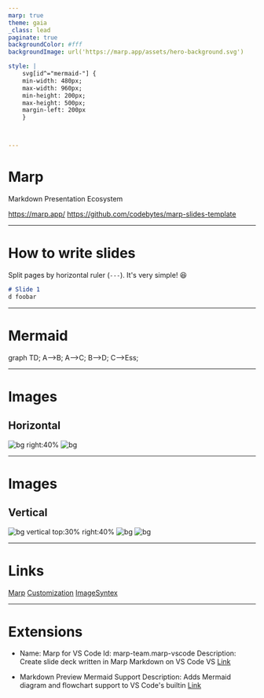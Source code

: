 ```yaml
---
marp: true
theme: gaia
_class: lead
paginate: true
backgroundColor: #fff
backgroundImage: url('https://marp.app/assets/hero-background.svg')

style: |
    svg[id^="mermaid-"] { 
    min-width: 480px; 
    max-width: 960px; 
    min-height: 200px; 
    max-height: 500px; 
    margin-left: 200px
    }



---
```


<!-- Add this anywhere in your Markdown file -->
<script type="module">
  import mermaid from 'https://cdn.jsdelivr.net/npm/mermaid@10/dist/mermaid.esm.min.mjs';
  mermaid.initialize({ startOnLoad: true });
</script>

# **Marp**

Markdown Presentation Ecosystem

https://marp.app/
https://github.com/codebytes/marp-slides-template


---

# How to write slides

Split pages by horizontal ruler (`---`). It's very simple! :satisfied:

```markdown
# Slide 1
d foobar
```


---
# Mermaid
<div class="mermaid">
graph TD;
    A-->B;
    A-->C;
    B-->D;
    C-->Ess;
</div>

---
# Images
## Horizontal
![bg right:40%](https://picsum.photos/720?image=3)
![bg](https://picsum.photos/720?image=20)

---
# Images
## Vertical
![bg vertical top:30% right:40%](https://fakeimg.pl/800x600/0288d1/fff/?text=A)
![bg](https://fakeimg.pl/800x600/02669d/fff/?text=B)
![bg](https://fakeimg.pl/800x600/67b8e3/fff/?text=C)

<!-- 
This is a presentation note
i, fiz xixi
-->

---
# Links
[Marp](https://marpit.marp.app/) 
[Customization](https://chris-ayers.com/2023/03/31/customizing-marp)
[ImageSyntex](https://marpit.marp.app/image-syntax)

--- 
# Extensions
* Name: Marp for VS Code
Id: marp-team.marp-vscode
Description: Create slide deck written in Marp Markdown on VS Code VS 
[Link](https://marketplace.visualstudio.com/items?itemName=marp-team.marp-vscode)

* Markdown Preview Mermaid Support
Description: Adds Mermaid diagram and flowchart support to VS Code's builtin 
[Link](https://marketplace.visualstudio.com/items?itemName=bierner.markdown-mermaid)
